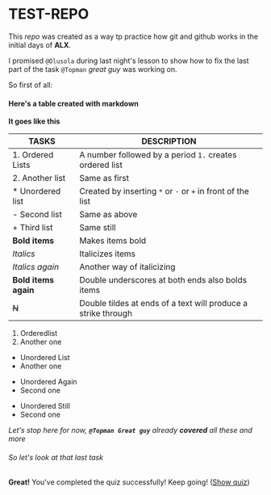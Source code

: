 # TEST-REPO
This *repo* was created as a way tp practice how git and github works in the initial days of **ALX**.

I promised `@Olusola` during last night's lesson to show how to fix the last part of the task `@Topman` *great guy* was working on. 

So first of all:

#### Here's a table created with markdown

**It goes like this**


|TASKS			|DESCRIPTION							|
|-----------------------|---------------------------------------------------------------|
|1. Ordered Lists	|A number followed by a period `1.` creates ordered list	|
|2. Another list	|Same as first							|
| * Unordered list	|Created by inserting `*` or `-` or `+` in front of the list	|
| - Second list		|Same as above							|
| + Third list		|Same still							|
|**Bold items**		|Makes items bold						|
|*Italics*		|Italicizes items						|
|_Italics again_	|Another way of italicizing					|
|__Bold items again__	|Double underscores at both ends also bolds items		|
|~~N~~			|Double tildes at ends of a text will produce a strike through 	|


1. Orderedlist
2. Another one

* Unordered List
* Another one

- Unordered Again
- Second one

+ Unordered Still
+ Second one

_Let's stop here for now, **`@Topman Great guy`** already **covered** all these and more_

###### So let's look at that last _task_


**Great!** You've completed the quiz successfully! Keep going! (<ins>Show quiz</ins>)      												
